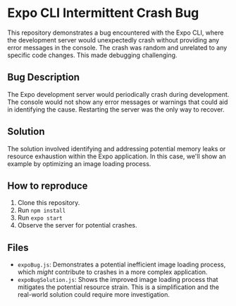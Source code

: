 # Expo CLI Intermittent Crash Bug

This repository demonstrates a bug encountered with the Expo CLI, where the development server would unexpectedly crash without providing any error messages in the console. The crash was random and unrelated to any specific code changes. This made debugging challenging.

## Bug Description

The Expo development server would periodically crash during development. The console would not show any error messages or warnings that could aid in identifying the cause.  Restarting the server was the only way to recover.

## Solution

The solution involved identifying and addressing potential memory leaks or resource exhaustion within the Expo application. In this case, we'll show an example by optimizing an image loading process.

## How to reproduce

1. Clone this repository.
2. Run `npm install`
3. Run `expo start`
4. Observe the server for potential crashes.

## Files

- `expoBug.js`: Demonstrates a potential inefficient image loading process, which *might* contribute to crashes in a more complex application.
- `expoBugSolution.js`:  Shows the improved image loading process that mitigates the potential resource strain.  This is a simplification and the real-world solution could require more investigation.
